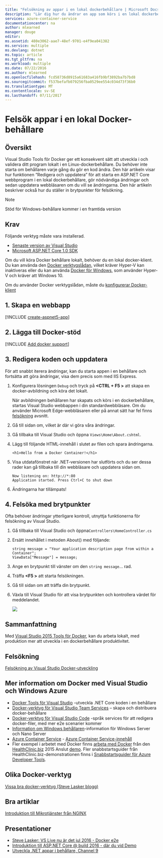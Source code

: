 ```yaml
---
title: "Felsökning av appar i en lokal dockerbehållare | Microsoft Docs"
description: "Lär dig hur du ändrar en app som körs i en lokal dockerbehållare, uppdatera behållaren via Redigera och uppdatera och ange brytpunkter-felsökning"
services: azure-container-service
documentationcenter: na
author: mlearned
manager: douge
editor: 
ms.assetid: 480e3062-aae7-48ef-9701-e4f9ea041382
ms.service: multiple
ms.devlang: dotnet
ms.topic: article
ms.tgt_pltfrm: na
ms.workload: multiple
ms.date: 07/22/2016
ms.author: mlearned
ms.openlocfilehash: fcd58736d8915a61683a416fb9bf3892ba7b7bd8
ms.sourcegitcommit: f537befafb079256fba0529ee554c034d73f36b0
ms.translationtype: MT
ms.contentlocale: sv-SE
ms.lasthandoff: 07/11/2017
---
```

# <a name="debugging-apps-in-a-local-docker-container"></a>Felsök appar i en lokal Docker-behållare
## <a name="overview"></a>Översikt
Visual Studio Tools för Docker ger ett konsekvent sätt att utveckla i och validera ditt program lokalt i en Linux-dockerbehållare.
Du behöver inte starta om behållaren varje gång du gör en kod ändra.
Den här artikeln visar hur funktionen ”Redigera och uppdatera” för att starta en ASP.NET Core webbprogram i en lokal dockerbehållare, gör nödvändiga ändringar och sedan uppdatera webbläsaren om du vill se ändringarna.
Den här artikeln beskriver också hur du ställer in brytpunkter för felsökning.

> [!NOTE]
> Stöd för Windows-behållare kommer i en framtida version
>
>

## <a name="prerequisites"></a>Krav
Följande verktyg måste vara installerad.

* [Senaste version av Visual Studio](https://www.visualstudio.com/downloads/)
* [Microsoft ASP.NET Core 1.0 SDK](https://go.microsoft.com/fwlink/?LinkID=809122)

Om du vill köra Docker behållare lokalt, behöver du en lokal docker-klient.
Du kan använda den [Docker verktygslådan](https://www.docker.com/products/docker-toolbox), vilket kräver Hyper-V kan inaktiveras eller du kan använda [Docker för Windows](https://www.docker.com/get-docker), som använder Hyper-V och kräver att Windows 10.

Om du använder Docker verktygslådan, måste du [konfigurerar Docker-klient](vs-azure-tools-docker-setup.md)

## <a name="1-create-a-web-app"></a>1. Skapa en webbapp
[!INCLUDE [create-aspnet5-app](../includes/create-aspnet5-app.md)]

## <a name="2-add-docker-support"></a>2. Lägga till Docker-stöd
[!INCLUDE [Add docker support](../includes/vs-azure-tools-docker-add-docker-support.md)]

## <a name="3-edit-your-code-and-refresh"></a>3. Redigera koden och uppdatera
För att snabbt iterera ändringar, kan du starta appen i en behållare och fortsätta att göra ändringar, visa dem precis som med IIS Express.

1. Konfigurera lösningen `Debug` och tryck på  **&lt;CTRL + F5 >** att skapa en docker-avbildning och köra det lokalt.

    När avbildningen behållaren har skapats och körs i en dockerbehållare, startas Visual Studio webbappen i din standardwebbläsare.
    Om du använder Microsoft Edge-webbläsaren eller på annat sätt har fel finns [felsökning](vs-azure-tools-docker-troubleshooting-docker-errors.md) avsnitt.
2. Gå till sidan om, vilket är där vi göra våra ändringar.
3. Gå tillbaka till Visual Studio och öppna `Views\Home\About.cshtml`.
4. Lägg till följande HTML-innehåll i slutet av filen och spara ändringarna.

    ```
    <h1>Hello from a Docker Container!</h1>
    ```
5. Visa utdatafönstret när .NET-versionen har slutförts och du ser dessa rader kan gå tillbaka till din webbläsare och uppdatera sidan om.

   ```
   Now listening on: http://*:80
   Application started. Press Ctrl+C to shut down
   ```
6. Ändringarna har tillämpats!

## <a name="4-debug-with-breakpoints"></a>4. Felsöka med brytpunkter
Ofta behöver ändringar ytterligare kontroll, utnyttja funktionerna för felsökning av Visual Studio.

1. Gå tillbaka till Visual Studio och öppna`Controllers\HomeController.cs`
2. Ersätt innehållet i metoden About() med följande:

   ```
   string message = "Your application description page from within a Container";
   ViewData["Message"] = message;
   ````
3. Ange en brytpunkt till vänster om den `string message`... rad.
4. Träffa  **&lt;F5 >** att starta felsökningen.
5. Gå till sidan om att träffa din brytpunkt.
6. Växla till Visual Studio för att visa brytpunkten och kontrollera värdet för meddelandet.

   ![][2]

## <a name="summary"></a>Sammanfattning
Med [Visual Studio 2015 Tools för Docker](https://aka.ms/DockerToolsForVS), kan du arbeta lokalt, med produktion mer att utveckla i en dockerbehållare produktivitet.

## <a name="troubleshooting"></a>Felsökning
[Felsökning av Visual Studio Docker-utveckling](vs-azure-tools-docker-troubleshooting-docker-errors.md)

## <a name="more-about-docker-with-visual-studio-windows-and-azure"></a>Mer information om Docker med Visual Studio och Windows Azure
* [Docker Tools för Visual Studio](http://aka.ms/dockertoolsforvs) -utveckla .NET Core koden i en behållare
* [Docker-verktyg för Visual Studio Team Services](http://aka.ms/dockertoolsforvsts) – skapa och distribuera docker-behållare
* [Docker-verktyg för Visual Studio Code](http://aka.ms/dockertoolsforvscode) -språk services för att redigera docker-filer, med mer e2e scenarier kommer
* [Information om Windows behållaren](http://aka.ms/containers)-information för Windows Server och Nano Server
* [Azure Container Service](https://azure.microsoft.com/services/container-service/) - [Azure Container Service-innehåll](http://aka.ms/AzureContainerService)
* Fler exempel i arbetet med Docker finns [arbeta med Docker](https://github.com/Microsoft/HealthClinic.biz/wiki/Working-with-Docker) från den [HealthClinic.biz](https://github.com/Microsoft/HealthClinic.biz) 2015 Anslut [demo](https://blogs.msdn.microsoft.com/visualstudio/2015/12/08/connectdemos-2015-healthclinic-biz/). Fler snabbstartsguider från HealthClinic.biz-demonstrationen finns i [Snabbstartsguider för Azure Developer Tools](https://github.com/Microsoft/HealthClinic.biz/wiki/Azure-Developer-Tools-Quickstarts).

## <a name="various-docker-tools"></a>Olika Docker-verktyg
[Vissa bra docker-verktyg (Steve Lasker blogg)](https://blogs.msdn.microsoft.com/stevelasker/2016/03/25/some-great-docker-tools/)

## <a name="good-articles"></a>Bra artiklar
[Introduktion till Mikrotjänster från NGINX](https://www.nginx.com/blog/introduction-to-microservices/)

## <a name="presentations"></a>Presentationer
* [Steve Lasker: VS Live nu är det jul 2016 - Docker e2e](https://github.com/SteveLasker/Presentations/blob/master/VSLive2016/Vegas/)
* [Introduktion till ASP.NET Core @ build 2016 - där du vid Demo](https://channel9.msdn.com/Events/Build/2016/B810)
* [Utveckla .NET appar i behållare, Channel 9](https://blogs.msdn.microsoft.com/stevelasker/2016/02/19/developing-asp-net-apps-in-docker-containers/)

[2]: ./media/vs-azure-tools-docker-edit-and-refresh/breakpoint.png
